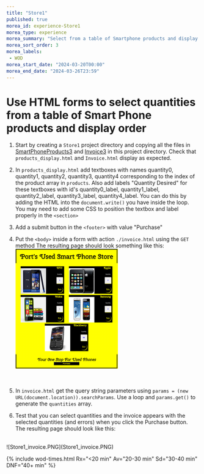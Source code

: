 ```yaml
--- 
title: "Store1" 
published: true 
morea_id: experience-Store1
morea_type: experience 
morea_summary: "Select from a table of Smartphone products and display order"
morea_sort_order: 3 
morea_labels:
 - WOD
morea_start_date: "2024-03-20T00:00"
morea_end_date: "2024-03-26T23:59"
---
```


# Use HTML forms to select quantities from a table of Smart Phone products and display order

1. Start by creating a `Store1` project directory and copying all the files in [SmartPhoneProducts3](../100.Objects-Arrays-I/experience-SmartPhoneProducts3.html) and [Invoice3](../120.functions/experience-Invoice3.html) in this project directory. Check that `products_display.html` and `Invoice.html` display as expected. 

2. In  `products_display.html` add textboxes with names quantity0, quantity1, quantity2, quantity3, quantity4 corresponding to the index of the product array in `products`. Also add labels "Quantity Desired" for these textboxes with id's quantity0_label, quantity1_label, quantity2_label, quantity3_label, quantity4_label. You can do this by adding the HTML into the `document.write()` you have inside the loop. You may need to add some CSS to position the textbox and label properly in the `<section>`

3. Add a submit button in the `<footer>` with value "Purchase"

4. Put the `<body>` inside a form with action `./invoice.html` using the `GET` method
The resulting page should look something like this:
![Store1_display.PNG](Store1_display.PNG)
<br>

5. In `invoice.html` get the query string parameters using `params = (new URL(document.location)).searchParams`. Use a loop and `params.get()` to generate the `quantities` array.

6. Test that you can select quantities and the invoice appears with the selected quantities (and errors) when you click the Purchase button. The resulting page should look like this:
<br>
![Store1_invoice.PNG](Store1_invoice.PNG)
<br>

{% include wod-times.html Rx="<20 min" Av="20-30 min" Sd="30-40 min" DNF="40+ min" %}